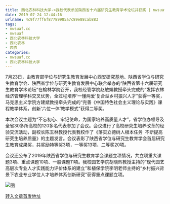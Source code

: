 ```yaml
---
title: 西北农林科技大学->我校代表参加陕西省十六届研究生教育学术论坛并获奖 | nwsuaf.cc
date: 2019-07-24 12:44:16
urlname: 4c9f77ff6f87789985a7c89e88cab883
tags: 
- nwsuaf.cc
- nwsuaf
- 西北农林科技大学
- 西北农林
- 西农
categories:
- nwsuaf.cc
- 西北农林科技大学
---
```



7月23日，由教育部学位与研究生教育发展中心西安研究基地、陕西省学位与研究生教育学会、陕西省学位与研究生教育发展中心联合举办的“陕西省第十六届研究生教育学术论坛”在榆林学院召开，我校经管学院赵敏娟教授牵头完成的“发挥农林经济管理学科交叉优势，全过程培养‘一懂两爱’复合型乡村振兴人才”获得一等奖，马克思主义学院方建斌教授牵头完成的“完善《中国特色社会主义理论与实践》课程教学体系，创新‘六位一体’教学模式”获得二等奖。

本次会议主题为“不忘初心、牢记使命，为国家培养高质量人才”，省学位办领导及全省30多所高校的120多名代表参加了会议。会议进行了高校研究生培养改革的经验交流活动，副校长陈玉林教授代表我校作了《落实立德树人根本任务  不断提高研究生培养质量》的主题发言。会议表彰了陕西省学位与研究生教育学会首届研究生教育成果奖，共奖励特等奖3项，一等奖13项，二等奖20项。

会议还公布了2019年陕西省学位与研究生教育学会课题立项情况，共立项重大课题3项、重点课题10项、一般课题11项。我校园艺学院胡晓辉教授主持的“现代园艺高层次专业人才实践能力评价体系的建立”和植保学院李明老师主持的“乡村振兴背景下农业专业学位人才培养体系创新研究”获得重点课题立项。



![图](https://news.nwsuaf.edu.cn/images/content/2019-07/20190724100630184388.jpg)

[转入文章首发地址](https://news.nwsuaf.edu.cn/xnxw/91135.htm)